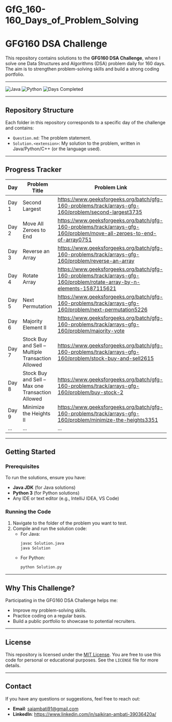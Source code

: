 # GfG_160-160_Days_of_Problem_Solving

# GFG160 DSA Challenge

This repository contains solutions to the **GFG160 DSA Challenge**, where I solve one Data Structures and Algorithms (DSA) problem daily for 160 days.
The aim is to strengthen problem-solving skills and build a strong coding portfolio.

---

![Java](https://img.shields.io/badge/Language-Java-blue)
![Python](https://img.shields.io/badge/Language-Python-green)
![Days Completed](https://img.shields.io/badge/Days_Completed-9%2F160-brightgreen)

---

## Repository Structure

Each folder in this repository corresponds to a specific day of the challenge and contains:
- `Question.md`: The problem statement.
- `Solution.<extension>`: My solution to the problem, written in Java/Python/C++ (or the language used).

---

## Progress Tracker

| Day  | Problem Title            | Problem Link                  |
|------|--------------------------|--------------------------------|
| Day 1 | Second Largest | https://www.geeksforgeeks.org/batch/gfg-160-problems/track/arrays-gfg-160/problem/second-largest3735 |
| Day 2 | Move All Zeroes to End | https://www.geeksforgeeks.org/batch/gfg-160-problems/track/arrays-gfg-160/problem/move-all-zeroes-to-end-of-array0751 |
| Day 3 | Reverse an Array | https://www.geeksforgeeks.org/batch/gfg-160-problems/track/arrays-gfg-160/problem/reverse-an-array |
| Day 4 | Rotate Array | https://www.geeksforgeeks.org/batch/gfg-160-problems/track/arrays-gfg-160/problem/rotate-array-by-n-elements-1587115621 |
| Day 5 | Next Permutation | https://www.geeksforgeeks.org/batch/gfg-160-problems/track/arrays-gfg-160/problem/next-permutation5226 |
| Day 6 | Majority Element II | https://www.geeksforgeeks.org/batch/gfg-160-problems/track/arrays-gfg-160/problem/majority-vote |
| Day 7 | Stock Buy and Sell – Multiple Transaction Allowed | https://www.geeksforgeeks.org/batch/gfg-160-problems/track/arrays-gfg-160/problem/stock-buy-and-sell2615 |
| Day 8 | Stock Buy and Sell – Max one Transaction Allowed | https://www.geeksforgeeks.org/batch/gfg-160-problems/track/arrays-gfg-160/problem/buy-stock-2 |
| Day 9 | Minimize the Heights II | https://www.geeksforgeeks.org/batch/gfg-160-problems/track/arrays-gfg-160/problem/minimize-the-heights3351 |
| ...  | ...                      | ...                            |

---

## Getting Started

### Prerequisites
To run the solutions, ensure you have:
- **Java JDK** (for Java solutions)
- **Python 3** (for Python solutions)
- Any IDE or text editor (e.g., IntelliJ IDEA, VS Code)

### Running the Code
1. Navigate to the folder of the problem you want to test.
2. Compile and run the solution code:
   - For Java:
     ```bash
     javac Solution.java
     java Solution
     ```
   - For Python:
     ```bash
     python Solution.py
     ```

---

## Why This Challenge?

Participating in the GFG160 DSA Challenge helps me:
- Improve my problem-solving skills.
- Practice coding on a regular basis.
- Build a public portfolio to showcase to potential recruiters.

---

## License

This repository is licensed under the [MIT License](./LICENSE). You are free to use this code for personal or educational purposes. See the `LICENSE` file for more details.

---

## Contact

If you have any questions or suggestions, feel free to reach out:
- **Email**: saiambati91@gmail.com
- **LinkedIn**: https://www.linkedin.com/in/saikiran-ambati-39036420a/
